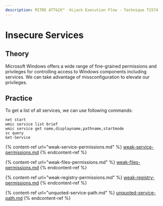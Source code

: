 ```yaml
---
description: MITRE ATT&CK™  Hijack Execution Flow - Technique T1574
---
```


# Insecure Services

## Theory

Microsoft Windows offers a wide range of fine-grained permissions and privileges for controlling access to Windows components including services. We can take advantage of missconfiguration to elevate our privileges.

## Practice

To get a list of all services, we can use following commands:

```
net start
wmic service list brief
wmic service get name,displayname,pathname,startmode
sc query
Get-Service
```



{% content-ref url="weak-service-permissions.md" %}
[weak-service-permissions.md](weak-service-permissions.md)
{% endcontent-ref %}

{% content-ref url="weak-files-permissions.md" %}
[weak-files-permissions.md](weak-files-permissions.md)
{% endcontent-ref %}

{% content-ref url="weak-registry-permissions.md" %}
[weak-registry-permissions.md](weak-registry-permissions.md)
{% endcontent-ref %}

{% content-ref url="unquoted-service-path.md" %}
[unquoted-service-path.md](unquoted-service-path.md)
{% endcontent-ref %}
